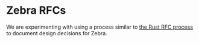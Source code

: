# Zebra RFCs

We are experimenting with using a process similar to [the Rust RFC
process](https://github.com/rust-lang/rfcs/)
to document design decisions for Zebra.

